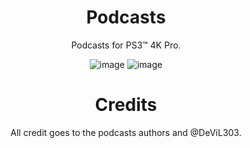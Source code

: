 <div align="center">

# Podcasts
Podcasts for PS3™ 4K Pro.

![image](https://user-images.githubusercontent.com/74815634/159657766-f9f00457-34fd-47e2-b0e5-b41b98836706.png)
![image](https://user-images.githubusercontent.com/74815634/159657975-a9eaf0ae-764a-481e-8894-5d556683dc52.png)

# Credits
All credit goes to the podcasts authors and @DeViL303.
